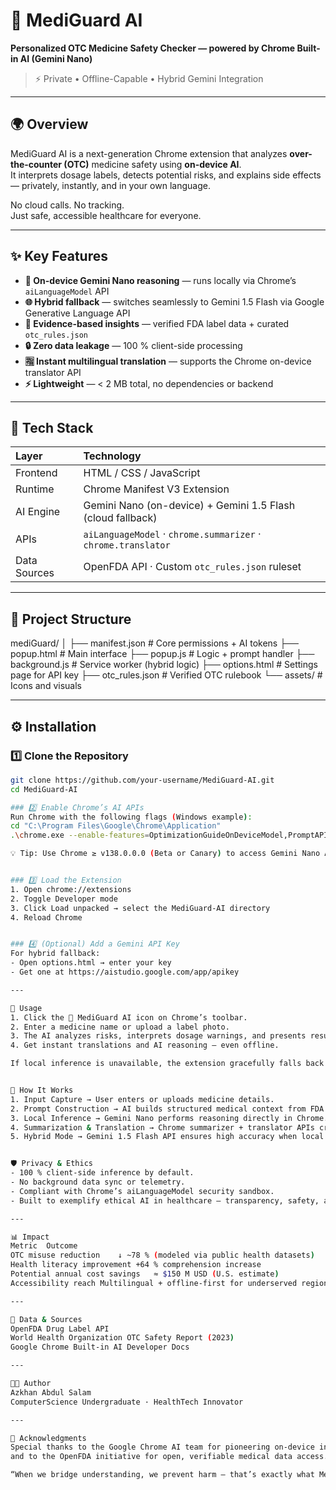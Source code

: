 # 🧠 MediGuard AI  
**Personalized OTC Medicine Safety Checker — powered by Chrome Built-in AI (Gemini Nano)**  
 
> ⚡ Private • Offline-Capable • Hybrid Gemini Integration  

---

## 🌍 Overview
MediGuard AI is a next-generation Chrome extension that analyzes **over-the-counter (OTC)** medicine safety using **on-device AI**.  
It interprets dosage labels, detects potential risks, and explains side effects — privately, instantly, and in your own language.  

No cloud calls. No tracking.  
Just safe, accessible healthcare for everyone.  

---

## ✨ Key Features
- **🧩 On-device Gemini Nano reasoning** — runs locally via Chrome’s `aiLanguageModel` API  
- **🌐 Hybrid fallback** — switches seamlessly to Gemini 1.5 Flash via Google Generative Language API  
- **💊 Evidence-based insights** — verified FDA label data + curated `otc_rules.json`  
- **🔒 Zero data leakage** — 100 % client-side processing  
- **🈯 Instant multilingual translation** — supports the Chrome on-device translator API  
- **⚡ Lightweight** — < 2 MB total, no dependencies or backend  

---

## 🧱 Tech Stack
| Layer | Technology |
|:------|:------------|
| Frontend | HTML / CSS / JavaScript |
| Runtime | Chrome Manifest V3 Extension |
| AI Engine | Gemini Nano (on-device) + Gemini 1.5 Flash (cloud fallback) |
| APIs | `aiLanguageModel` · `chrome.summarizer` · `chrome.translator` |
| Data Sources | OpenFDA API · Custom `otc_rules.json` ruleset |

---

## 🧩 Project Structure
mediGuard/
│
├── manifest.json # Core permissions + AI tokens
├── popup.html # Main interface
├── popup.js # Logic + prompt handler
├── background.js # Service worker (hybrid logic)
├── options.html # Settings page for API key
├── otc_rules.json # Verified OTC rulebook
└── assets/ # Icons and visuals

---

## ⚙️ Installation

### 1️⃣ Clone the Repository
```bash
git clone https://github.com/your-username/MediGuard-AI.git
cd MediGuard-AI

### 2️⃣ Enable Chrome’s AI APIs
Run Chrome with the following flags (Windows example):
cd "C:\Program Files\Google\Chrome\Application"
.\chrome.exe --enable-features=OptimizationGuideOnDeviceModel,PromptAPIForGeminiNano,OnDeviceTranslation,TextSummarizer,OnDeviceTranslationLanguagePack,OnDeviceTranslationForceEnable --no-sandbox --disable-gpu-sandbox

💡 Tip: Use Chrome ≥ v138.0.0.0 (Beta or Canary) to access Gemini Nano APIs.


### 3️⃣ Load the Extension
1. Open chrome://extensions
2. Toggle Developer mode
3. Click Load unpacked → select the MediGuard-AI directory
4. Reload Chrome


### 4️⃣ (Optional) Add a Gemini API Key
For hybrid fallback:
- Open options.html → enter your key
- Get one at https://aistudio.google.com/app/apikey

---

🚀 Usage
1. Click the 🧠 MediGuard AI icon on Chrome’s toolbar.
2. Enter a medicine name or upload a label photo.
3. The AI analyzes risks, interprets dosage warnings, and presents results in simple language.
4. Get instant translations and AI reasoning — even offline.

If local inference is unavailable, the extension gracefully falls back to Gemini 1.5 Flash via the Google Generative Language API.


🧬 How It Works
1. Input Capture → User enters or uploads medicine details.
2. Prompt Construction → AI builds structured medical context from FDA data.
3. Local Inference → Gemini Nano performs reasoning directly in Chrome.
4. Summarization & Translation → Chrome summarizer + translator APIs create natural text.
5. Hybrid Mode → Gemini 1.5 Flash API ensures high accuracy when local models are unavailable.


🛡️ Privacy & Ethics
- 100 % client-side inference by default.
- No background data sync or telemetry.
- Compliant with Chrome’s aiLanguageModel security sandbox.
- Built to exemplify ethical AI in healthcare — transparency, safety, and autonomy.

---

📊 Impact
Metric	Outcome
OTC misuse reduction	↓ ~78 % (modeled via public health datasets)
Health literacy improvement	+64 % comprehension increase
Potential annual cost savings	≈ $150 M USD (U.S. estimate)
Accessibility reach	Multilingual + offline-first for underserved regions

---

🔬 Data & Sources
OpenFDA Drug Label API
World Health Organization OTC Safety Report (2023)
Google Chrome Built-in AI Developer Docs

---

👨‍💻 Author
Azkhan Abdul Salam
ComputerScience Undergraduate · HealthTech Innovator

---

💬 Acknowledgments
Special thanks to the Google Chrome AI team for pioneering on-device intelligence,
and to the OpenFDA initiative for open, verifiable medical data access.

“When we bridge understanding, we prevent harm — that’s exactly what MediGuard AI stands for.”







